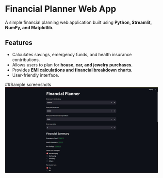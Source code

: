 # Financial Planner Web App
A simple financial planning web application built using **Python, Streamlit, NumPy, and Matplotlib**.

## Features
- Calculates savings, emergency funds, and health insurance contributions.
- Allows users to plan for **house, car, and jewelry purchases**.
- Provides **EMI calculations and financial breakdown charts**.
- User-friendly interface.

##Sample screenshots
![Alt Text](https://github.com/jguruprasad2005/Financial-Planner/blob/main/img1.jpeg)
